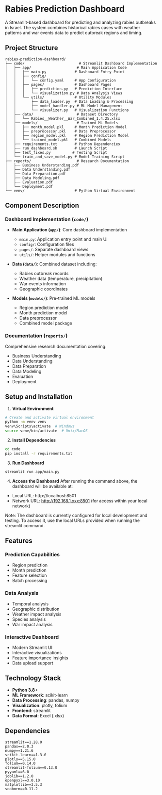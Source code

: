 # Rabies Prediction Dashboard

A Streamlit-based dashboard for predicting and analyzing rabies outbreaks in Israel. The system combines historical rabies cases with weather patterns and war events data to predict outbreak regions and timing.

## Project Structure

```
rabies-prediction-dashboard/
├── code/                         # Streamlit Dashboard Implementation
│   ├── app/                     # Main Application Code
│   │   ├── main.py             # Dashboard Entry Point
│   │   ├── config/
│   │   │   └── config.yaml     # App Configuration
│   │   ├── pages/              # Dashboard Pages
│   │   │   ├── prediction.py   # Prediction Interface
│   │   │   └── visualization.py # Data Analysis Views
│   │   └── utils/              # Utility Modules
│   │       ├── data_loader.py  # Data Loading & Processing
│   │       ├── model_handler.py # ML Model Management
│   │       └── visualizer.py   # Visualization Functions
│   ├── data/                    # Dataset Directory
│   │   └── Rabies__Weather__War_Combined_1.4.25.xlsx
│   ├── models/                  # Trained ML Models
│   │   ├── month_model.pkl     # Month Prediction Model
│   │   ├── preprocessor.pkl    # Data Preprocessor
│   │   ├── region_model.pkl    # Region Prediction Model
│   │   └── trained_model.pkl   # Combined Models
│   ├── requirements.txt        # Python Dependencies
│   ├── run_dashboard.sh        # Launch Script
│   ├── test_fixes.py          # Testing Script
│   └── train_and_save_model.py # Model Training Script
├── reports/                     # Research Documentation
│   ├── Business Understanding.pdf
│   ├── Data Understanding.pdf
│   ├── Data Preparation.pdf
│   ├── Data Modeling.pdf
│   ├── Evaluation.pdf
│   └── Deployment.pdf
└── venv/                       # Python Virtual Environment

```

## Component Description

### Dashboard Implementation (`code/`)
- **Main Application (`app/`)**: Core dashboard implementation
  - `main.py`: Application entry point and main UI
  - `config/`: Configuration files
  - `pages/`: Separate dashboard views
  - `utils/`: Helper modules and functions

- **Data (`data/`)**: Combined dataset including:
  - Rabies outbreak records
  - Weather data (temperature, precipitation)
  - War events information
  - Geographic coordinates

- **Models (`models/`)**: Pre-trained ML models
  - Region prediction model
  - Month prediction model
  - Data preprocessor
  - Combined model package

### Documentation (`reports/`)
Comprehensive research documentation covering:
- Business Understanding
- Data Understanding
- Data Preparation
- Data Modeling
- Evaluation
- Deployment

## Setup and Installation

1. **Virtual Environment**
```bash
# Create and activate virtual environment
python -m venv venv
venv\Scripts\activate  # Windows
source venv/bin/activate  # Unix/MacOS
```

2. **Install Dependencies**
```bash
cd code
pip install -r requirements.txt
```

3. **Run Dashboard**
```bash
streamlit run app/main.py
```

4. **Access the Dashboard**
After running the command above, the dashboard will be available at:
- Local URL: http://localhost:8501
- Network URL: http://192.168.1.xxx:8501 (for access within your local network)

Note: The dashboard is currently configured for local development and testing. To access it, use the local URLs provided when running the streamlit command.

## Features

### Prediction Capabilities
- Region prediction
- Month prediction
- Feature selection
- Batch processing

### Data Analysis
- Temporal analysis
- Geographic distribution
- Weather impact analysis
- Species analysis
- War impact analysis

### Interactive Dashboard
- Modern Streamlit UI
- Interactive visualizations
- Feature importance insights
- Data upload support

## Technology Stack

- **Python 3.8+**
- **ML Framework**: scikit-learn
- **Data Processing**: pandas, numpy
- **Visualization**: plotly, folium
- **Frontend**: streamlit
- **Data Format**: Excel (.xlsx)

## Dependencies

```
streamlit==1.28.0
pandas==2.0.3
numpy==1.21.6
scikit-learn==1.3.0
plotly==5.15.0
folium==0.14.0
streamlit-folium==0.13.0
pyyaml==6.0
joblib==1.2.0
openpyxl==3.0.10
matplotlib==3.5.3
seaborn==0.11.2
```
